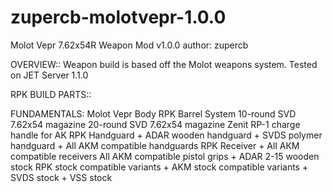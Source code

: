 # zupercb-molotvepr-1.0.0
Molot Vepr 7.62x54R Weapon Mod v1.0.0
author: zupercb


OVERVIEW::
  Weapon build is based off the Molot weapons system.
  Tested on JET Server 1.1.0


RPK BUILD PARTS::

  FUNDAMENTALS:
    Molot Vepr Body
    RPK Barrel System
    10-round SVD 7.62x54 magazine
      20-round SVD 7.62x54 magazine
    Zenit RP-1 charge handle for AK
    RPK Handguard
      + ADAR wooden handguard
      + SVDS polymer handguard
      + All AKM compatible handguards
    RPK Receiver
      + All АКM compatible receivers
    All AKM compatible pistol grips
      + ADAR 2-15 wooden stock
    RPK stock compatible variants
      + AKM stock compatible variants
      + SVDS stock
      + VSS stock
